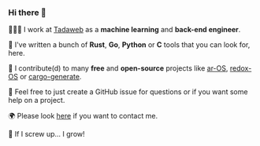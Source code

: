 ### Hi there 👋

🧑🏻‍💻 I work at [Tadaweb](https://www.tadaweb.com) as a **machine learning** and **back-end engineer**.

🔭 I've written a bunch of **Rust**, **Go**, **Python** or **C** tools that you can look for, here.

🤝 I contribute(d) to many **free** and **open-source** projects like [ar-OS](https://github.com/ar-OS), [redox-OS](https://gitlab.redox-os.org/redox-os/redox/) or [cargo-generate](https://github.com/ashleygwilliams/cargo-generate/).

💬 Feel free to just create a GitHub issue for questions or if you want some help on a project.

🌍 Please look [here](https://carette.xyz) if you want to contact me.

🌱 If I screw up... I grow!
